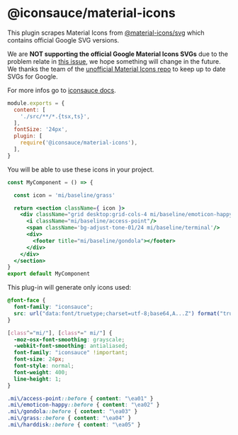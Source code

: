 # @iconsauce/material-icons

This plugin scrapes Material Icons from [@material-icons/svg][mi] which contains official Google SVG versions.

We are **NOT supporting the official Google Material Icons SVGs** due to the problem relate in [this issue][issue], we hope something will change in the future. We thanks the team of the [unofficial Material Icons repo][mi] to keep up to date SVGs for Google.

[issue]: https://github.com/google/material-design-icons/issues/1129#issuecomment-875085415
[mi]: https://github.com/material-icons/material-icons

For more infos go to [iconsauce docs][iconsauce-docs].

```js
module.exports = {
  content: [
    './src/**/*.{tsx,ts}',
  ],
  fontSize: '24px',
  plugin: [
    require('@iconsauce/material-icons'),
  ],
}
```

You will be able to use these icons in your project.

```jsx
const MyComponent = () => {

  const icon = 'mi/baseline/grass'

  return <section className={ icon }>
    <div className="grid desktop:grid-cols-4 mi/baseline/emoticon-happy tablet:grid-cols-2 grid-cols-1 desktop:gap-6 gap-12 desktop:auto-rows-fr desktop:items-end">
      <i className="mi/baseline/access-point"/>
      <span className='bg-adjust-tone-01/24 mi/baseline/terminal'/>
      <div>
        <footer title="mi/baseline/gondola"></footer>
      </div>
    </div>
  </section>
}
export default MyComponent
```

This plug-in will generate only icons used:

```css
@font-face {
  font-family: "iconsauce";
  src: url("data:font/truetype;charset=utf-8;base64,A...Z") format("truetype");
}

[class^="mi/"], [class*=" mi/"] {
  -moz-osx-font-smoothing: grayscale;
  -webkit-font-smoothing: antialiased;
  font-family: "iconsauce" !important;
  font-size: 24px;
  font-style: normal;
  font-weight: 400;
  line-height: 1;
}

.mi\/access-point::before { content: "\ea01" }
.mi\/emoticon-happy::before { content: "\ea02" }
.mi\/gondola::before { content: "\ea03" }
.mi\/grass::before { content: "\ea04" }
.mi\/harddisk::before { content: "\ea05" }
```

[iconsauce-docs]: https://iconsauce.github.io/docs/
